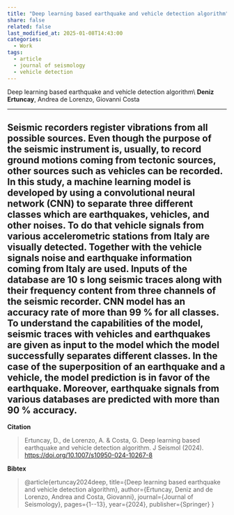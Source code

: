 ```yaml
---
title: "Deep learning based earthquake and vehicle detection algorithm"
share: false
related: false
last_modified_at: 2025-01-08T14:43:00
categories:
  - Work
tags:
  - article
  - journal of seismology
  - vehicle detection
---
```


Deep learning based earthquake and vehicle detection algorithm\\
**Deniz Ertuncay**, Andrea de Lorenzo, Giovanni Costa

---

Seismic recorders register vibrations from all possible sources. Even though the purpose of the seismic instrument is, usually, to record ground motions coming from tectonic sources, other sources such as vehicles can be recorded. In this study, a machine learning model is developed by using a convolutional neural network (CNN) to separate three different classes which are earthquakes, vehicles, and other noises. To do that vehicle signals from various accelerometric stations from Italy are visually detected. Together with the vehicle signals noise and earthquake information coming from Italy are used. Inputs of the database are 10 s long seismic traces along with their frequency content from three channels of the seismic recorder. CNN model has an accuracy rate of more than 99 % for all classes. To understand the capabilities of the model, seismic traces with vehicles and earthquakes are given as input to the model which the model successfully separates different classes. In the case of the superposition of an earthquake and a vehicle, the model prediction is in favor of the earthquake. Moreover, earthquake signals from various databases are predicted with more than 90 % accuracy.
---

**Citation** 

> Ertuncay, D., de Lorenzo, A. & Costa, G. Deep learning based earthquake and vehicle detection algorithm. J Seismol (2024). https://doi.org/10.1007/s10950-024-10267-8

**Bibtex** 

> @article{ertuncay2024deep,
  title={Deep learning based earthquake and vehicle detection algorithm},
  author={Ertuncay, Deniz and de Lorenzo, Andrea and Costa, Giovanni},
  journal={Journal of Seismology},
  pages={1--13},
  year={2024},
  publisher={Springer}
}
